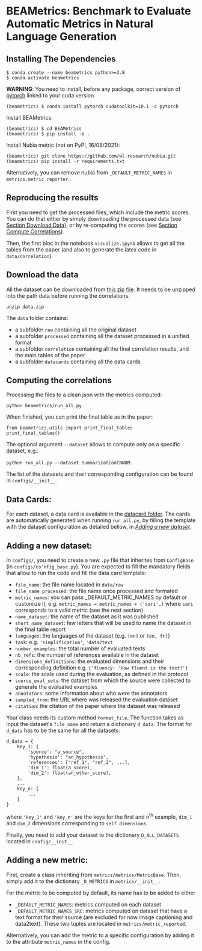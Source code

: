 # BEAMetrics: Benchmark to Evaluate Automatic Metrics in Natural Language Generation

## Installing The Dependencies
```
$ conda create --name beametrics python>=3.8
$ conda activate beametrics
```
**WARNING**: You need to install, before any package, correct version of [pytorch](https://pytorch.org/get-started/locally/#start-locally) linked to your cuda version.
```
(beametrics) $ conda install pytorch cudatoolkit=10.1 -c pytorch
```

Install BEAMetrics:
```
(beametrics) $ cd BEAMetrics
(beametrics) $ pip install -e .
```

Install Nubia metric (not on PyPI, 16/08/2021):
```
(beametrics) git clone https://github.com/wl-research/nubia.git
(beametrics) pip install -r requirements.txt
```
Alternatively, you can remove nubia from `_DEFAULT_METRIC_NAMES` in `metrics.metric_reporter`.

## Reproducing the results

First you need to get the processed files, which include the metric scores. You can do that either by simply downloading the processed data (see [Section Download Data](#download-the-data)), or by re-computing the scores (see [Section Compute Correlations](#computing-the-correlations)). 

Then, the first bloc in the notebook `visualize.ipynb` allows to get all the tables from the paper (and also to generate the latex code in `data/correlation`).


## Download the data
All the dataset can be downloaded from [this zip file](https://drive.google.com/file/d/1ILzn7tRZqBUYf9yb3IskyvLL_eo53dOA/view?usp=sharing). It needs to be unzipped into the path data before running the correlations.
```
unzip data.zip
```

The `data` folder contains:
- a subfolder `raw` containing all the original dataset
- a subfolder `processed` containing all the dataset processed in a unified format
- a subfolder `correlation` containing all the final correlation results, and the main tables of the paper
- a subfolder `datacards` containing all the data cards

## Computing the correlations

Processing the files to a clean json with the metrics computed:
```
python beametrics/run_all.py
```

When finished, you can print the final table as in the paper: 

```
from beametrics.utils import print_final_tables
print_final_tables()
```
 
The optional argument `--dataset` allows to compute only on a specific dataset, e.g.:

 `python run_all.py --dataset SummarizationCNNDM`. 
 
The list of the datasets and their corresponding configuration can be found in `configs/__init__`.

## Data Cards:

For each dataset, a data card is available in the [datacard folder](https://github.com/ThomasScialom/BEAMetrics/tree/main/data/datacards). The cards are automatically generated when running `run_all.py`, by filling the template with the dataset configuration as detailed bellow, in *[Adding a new dataset](#adding-a-new-dataset)*. 

## Adding a new dataset:

In `configs/`, you need to create a new `.py` file that inherites from `ConfigBase` (in `configs/co'nfig_base.py`). 
You are expected to fill the mandatory fields that allow to run the code and fill the data card template:
- `file_name`: the file name located in `data/raw`
- `file_name_processed`: the file name once processed and formated
- `metric_names`: you can pass _DEFAULT_METRIC_NAMES by default or customize it, e.g. `metric_names = metric_names + ('sari',)` where `sari` corresponds to a valid metric (see the next section)
- `name_dataset`: the name of the dataset as it was published
- `short_name_dataset`: few letters that will be used to name the dataset in the final table report
- `languages`: the languages of the dataset (e.g. `[en]` or `[en, fr]`)
- `task`: e.g. `'simplification'`, `'data2text`
- `number_examples`: the total number of evaluated texts
- `nb_refs`: the number of references available in the dataset
- `dimensions_definitions`: the evaluated dimensions and their corresponding definition e.g. `{'fluency: 'How fluent is the text?'}`
- `scale`: the scale used during the evaluation, as defined in the protocol
- `source_eval_sets`: the dataset from which the source were collected to generate the evaluated examples
- `annotators`: some information about who were the annotators
- `sampled_from`: the URL where was released the evaluation dataset
- `citation`: the citation of the paper where the dataset was released

Your class needs its custom method `format_file`. The function takes as input the dataset's `file_name` and return a dictionary `d_data`.
The format for `d_data` has to be the same for all the datasets:

```
d_data = {
    key_1: {
        'source': "a_source", 
        'hypothesis': "an_hypothesis",
        'references': ["ref_1", "ref_2", ...],
        'dim_1': float(a_score),
        'dim_2': float(an_other_score),
    },
    ...
    key_n: {
        ...
    }
}
```
where `'key_1'` and `'key_n'` are the keys for the first and n<sup>th</sup> example, `dim_1` and `dim_2` dimensions corresponding to `self.dimensions`.

Finally, you need to add your dataset to the dictionary `D_ALL_DATASETS` located in `config/__init__`.

## Adding a new metric:

First, create a class inheriting from `metrics/metrics/MetricBase`. Then, simply add it to the dictionary `_D_METRICS` in `metrics/__init__`.

For the metric to be computed by default, its name has to be added to either
- `_DEFAULT_METRIC_NAMES`: metrics computed on each dataset
- `_DEFAULT_METRIC_NAMES_SRC`: metrics computed on dataset that have a text format for their source (are excluded for now image captioning and data2text).
These two tuples are located in `metrics/metric_reported`. 

Alternatively, you can add the metric to a specific configuration by adding it to the attribute `metric_names` in the config.

